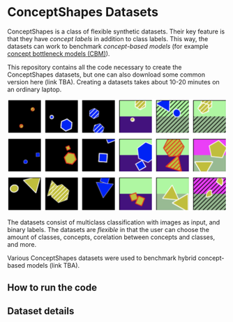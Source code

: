# ConceptShapes Datasets

ConceptShapes is a class of flexible synthetic datasets. Their key feature is that they have *concept labels* in addition to class labels. This way, the datasets can work to benchmark *concept-based models* (for example [concept bottleneck models (CBM)](https://proceedings.mlr.press/v119/koh20a.html)).

This repository contains all the code necessary to create the ConceptShapes datasets, but one can also download some common version here (link TBA). Creating a datasets takes about 10-20 minutes on an ordinary laptop.

![Example images](images/multiclass_a5_a9.png)

The datasets consist of multiclass classification with images as input, and binary labels. The datasets are *flexible* in that the user can choose the amount of classes, concepts, corelation between concepts and classes, and more.

Various ConceptShapes datasets were used to benchmark hybrid concept-based models (link TBA).

## How to run the code

<!-- How to run the code, details in later section -->

<!-- files, where to save, constants, but maybe later -->

## Dataset details

<!-- More images, explain the concepts, how the datasets work, tables. -->